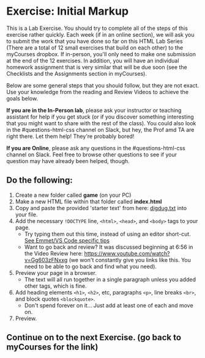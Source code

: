 # Exercise: Initial Markup 

This is a Lab Exercise.  You should try to complete all of the steps of this exercise rather quickly. Each week (if in an online section), we will ask you to submit the work that you have done so far on this HTML Lab Series (There are a total of 12 small exercises that build on each other) to the myCourses dropbox.  If in-person, you'll only need to make one submission at the end of the 12 exercises.  In addition, you will have an individual homework assignment that is very similar that will be due soon (see the Checklists and the Assignments section in myCourses).

Below are some general steps that you should follow, but they are not exact.  Use your knowledge from the reading and Review Videos to achieve the goals below.

**If you are in the In-Person lab**, please ask your instructor or teaching assistant for help if you get stuck (or if you discover something interesting that you might want to share with the rest of the class).  You could also look in the #questions-html-css channel on Slack, but hey, the Prof amd TA are right there.  Let them help!  They're probably bored!

**If you are Online**, please ask any questions in the #questions-html-css channel on Slack.  Feel free to browse other questions to see if your question may have already been helped, though.

## Do the following:
1. Create a new folder called **game** (on your PC)
2. Make a new HTML file within that folder called **index.html**
3. Copy and paste the provided 'starter text' from here: [digdug.txt](digdug.txt) into your file.
4. Add the necessary `!DOCTYPE` line, `<html>`, `<head>`, and `<body>` tags to your page.  
    - Try typing them out this time, instead of using an editor short-cut. [See Emmet/VS Code specific tips](vscodehtml.md)
    - Want to go back and review?  It was discussed beginning at 6:56 in the Video Review here: https://www.youtube.com/watch?v=Gg603zFNxxg (we won't constantly give you links like this.  You need to be able to go back and find what you need).
5. Preview your page in a browser.
    - The text will all run together in a single paragraph unless you added other tags, which is fine.
6. Add heading elements `<h1>`, `<h2>`, etc, paragraphs `<p>`, line breaks `<br>`, and block quotes `<blockquote>`.
    - Don't spend forever on it... Just add at least one of each and move on.
7. Preview.

## Continue on to the next Exercise.  (go back to myCourses for the link)

